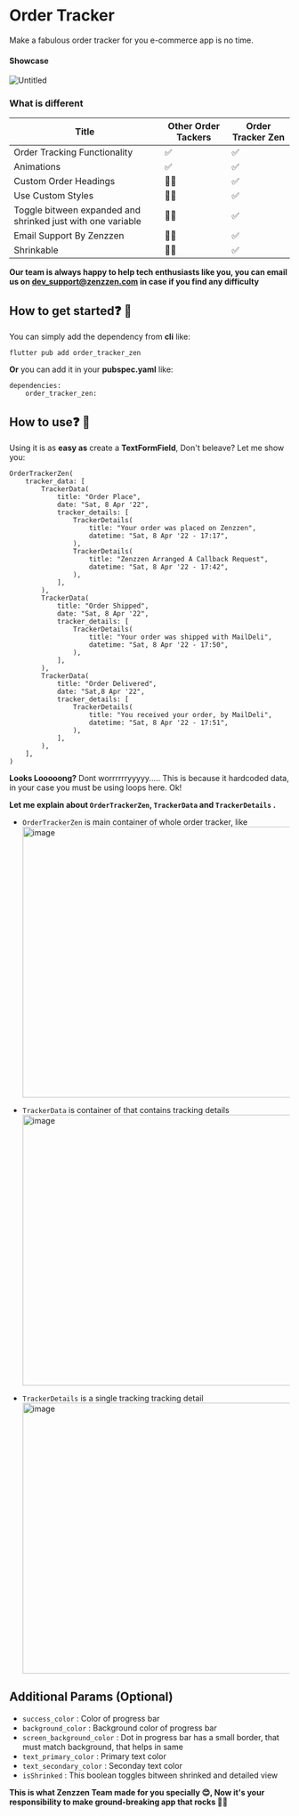 # Order Tracker

Make a fabulous order tracker for you e-commerce app is no time.

#### Showcase

![Untitled](https://user-images.githubusercontent.com/102783954/230720601-5ccb5f58-b675-470a-ab4c-154cb22113ad.gif)

### What is different

| Title                                                       | Other Order Tackers | Order Tracker Zen |
| ----------------------------------------------------------- | ------------------- | ----------------- |
| Order Tracking Functionality                                | ✅                  | ✅                |
| Animations                                                  | ✅                  | ✅                |
| Custom Order Headings                                       | 👎🏻                  | ✅                |
| Use Custom Styles                                           | 👎🏻                  | ✅                |
| Toggle bitween expanded and shrinked just with one variable | 👎🏻                  | ✅                |
| Email Support By Zenzzen                                    | 👎🏻                  | ✅                |
| Shrinkable                                                  | 👎🏻                  | ✅                |

**Our team is always happy to help tech enthusiasts like you, you can email us on dev_support@zenzzen.com in case if you find any difficulty**

## How to get started❓ 🤔

You can simply add the dependency from **cli** like:

    flutter pub add order_tracker_zen

**Or** you can add it in your **pubspec.yaml** like:

    dependencies:
    	order_tracker_zen:

## How to use❓ 🤔

Using it is as **easy as** create a **TextFormField**, Don't beleave? Let me show you:

```
OrderTrackerZen(
	tracker_data: [
		TrackerData(
			title: "Order Place",
			date: "Sat, 8 Apr '22",
			tracker_details: [
				TrackerDetails(
					title: "Your order was placed on Zenzzen",
					datetime: "Sat, 8 Apr '22 - 17:17",
				),
				TrackerDetails(
					title: "Zenzzen Arranged A Callback Request",
					datetime: "Sat, 8 Apr '22 - 17:42",
				),
			],
		),
		TrackerData(
			title: "Order Shipped",
			date: "Sat, 8 Apr '22",
			tracker_details: [
				TrackerDetails(
					title: "Your order was shipped with MailDeli",
					datetime: "Sat, 8 Apr '22 - 17:50",
				),
			],
		),
		TrackerData(
			title: "Order Delivered",
			date: "Sat,8 Apr '22",
			tracker_details: [
				TrackerDetails(
					title: "You received your order, by MailDeli",
					datetime: "Sat, 8 Apr '22 - 17:51",
				),
			],
		),
	],
)
```

**Looks Looooong?** Dont worrrrrryyyyy.....
This is because it hardcoded data, in your case you must be using loops here. Ok!

**Let me explain about `OrderTrackerZen`, `TrackerData` and `TrackerDetails` .**

- `OrderTrackerZen` is main container of whole order tracker, like
  <img width="487" alt="image" src="https://user-images.githubusercontent.com/102783954/230720647-97dad7f5-fcb7-4c8f-9f26-e3ac04e94bf6.png">

- `TrackerData` is container of that contains tracking details
  <img width="487" alt="image" src="https://user-images.githubusercontent.com/102783954/230720666-9d501e90-a119-4847-a936-350d0d2afe8d.png">

- `TrackerDetails` is a single tracking tracking detail
  <img width="487" alt="image" src="https://user-images.githubusercontent.com/102783954/230720673-817fd477-aff6-42a5-8398-210da9ecebd6.png">

## Additional Params (Optional)

- `success_color` : Color of progress bar
- `background_color` : Background color of progress bar
- `screen_background_color` : Dot in progress bar has a small border, that must match background, that helps in same
- `text_primary_color` : Primary text color
- `text_secondary_color` : Seconday text color
- `isShrinked` : This boolean toggles bitween shrinked and detailed view

**This is what Zenzzen Team made for you specially 😊, Now it's your responsibility to make ground-breaking app that rocks 🤘🏻**
